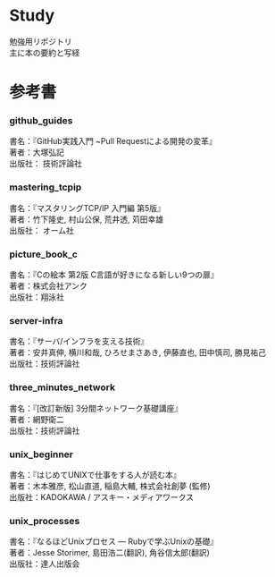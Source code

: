 # Study
勉強用リポジトリ  
主に本の要約と写経

# 参考書
### github_guides
書名：『GitHub実践入門 ~Pull Requestによる開発の変革』  
著者：大塚弘記  
出版社： 技術評論社  

### mastering_tcpip
書名：『マスタリングTCP/IP 入門編 第5版』  
著者：竹下隆史,‎ 村山公保,‎ 荒井透,‎ 苅田幸雄  
出版社： オーム社  

### picture_book_c
書名：『Cの絵本 第2版 C言語が好きになる新しい9つの扉』  
著者：株式会社アンク  
出版社：翔泳社  

### server-infra  
書名：『サーバ/インフラを支える技術』  
著者：安井真伸,‎ 横川和哉,‎ ひろせまさあき,‎ 伊藤直也,‎ 田中慎司,‎ 勝見祐己  
出版社：技術評論社    

### three_minutes_network  
書名：『[改訂新版] 3分間ネットワーク基礎講座』  
著者：網野衛二  
出版社：技術評論社    

### unix_beginner
書名：『はじめてUNIXで仕事をする人が読む本』  
著者：木本雅彦,‎ 松山直道,‎ 稲島大輔,‎ 株式会社創夢 (監修)  
出版社：KADOKAWA / アスキー・メディアワークス  

### unix_processes
書名：『なるほどUnixプロセス ― Rubyで学ぶUnixの基礎』  
著者：Jesse Storimer, 島田浩二(翻訳), 角谷信太郎(翻訳)  
出版社：達人出版会  
